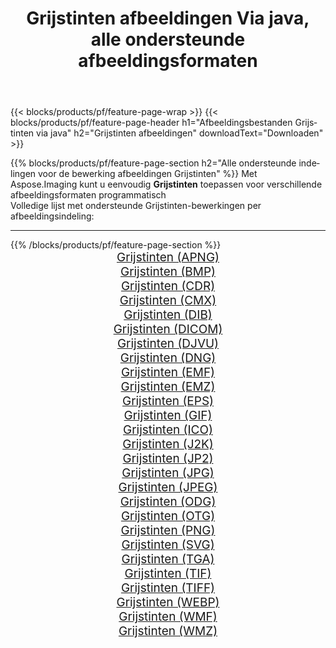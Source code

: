 ﻿---
title: Grijstinten afbeeldingen Via java, alle ondersteunde afbeeldingsformaten 
weight: 3920
url: /nl/java/grayscale 
lang: nl
langdirlevel: 2
locales: zh-hans,ja,it,ru,de,es,fr,nl,id,lt,pl,pt,vi,tr,ko,zh-hant,ar,hi,th,sv,cs,uk,he
description: Met behulp van Aspose.Imaging kunt u eenvoudig Grijstinten afbeeldingen maken via java
---

{{< blocks/products/pf/feature-page-wrap >}}
{{< blocks/products/pf/feature-page-header h1="Afbeeldingsbestanden Grijstinten via java" h2="Grijstinten afbeeldingen" downloadText="Downloaden" >}}


{{% blocks/products/pf/feature-page-section  h2="Alle ondersteunde indelingen voor de bewerking afbeeldingen Grijstinten" %}}
Met Aspose.Imaging kunt u eenvoudig **Grijstinten** toepassen voor verschillende afbeeldingsformaten programmatisch
<br/>
Volledige lijst met ondersteunde Grijstinten-bewerkingen per afbeeldingsindeling:
<hr/>
{{% /blocks/products/pf/feature-page-section %}}
<div class="container-fluid productfamilypage bg-gray">
    <div class="convertypes bg-gray agp-content section">
        <div class="container">
		<div class="row other-converters" style="gap: 10px;font-size: 19px;text-align:center;">
		    <div class='col-md-2 other-converter remove-lp remove-rp'><a href="/imaging/nl/java/grayscale/apng" style="padding:15px;">Grijstinten (APNG)</a></div><div class='col-md-2 other-converter remove-lp remove-rp'><a href="/imaging/nl/java/grayscale/bmp" style="padding:15px;">Grijstinten (BMP)</a></div><div class='col-md-2 other-converter remove-lp remove-rp'><a href="/imaging/nl/java/grayscale/cdr" style="padding:15px;">Grijstinten (CDR)</a></div><div class='col-md-2 other-converter remove-lp remove-rp'><a href="/imaging/nl/java/grayscale/cmx" style="padding:15px;">Grijstinten (CMX)</a></div><div class='col-md-2 other-converter remove-lp remove-rp'><a href="/imaging/nl/java/grayscale/dib" style="padding:15px;">Grijstinten (DIB)</a></div><div class='col-md-2 other-converter remove-lp remove-rp'><a href="/imaging/nl/java/grayscale/dicom" style="padding:15px;">Grijstinten (DICOM)</a></div><div class='col-md-2 other-converter remove-lp remove-rp'><a href="/imaging/nl/java/grayscale/djvu" style="padding:15px;">Grijstinten (DJVU)</a></div><div class='col-md-2 other-converter remove-lp remove-rp'><a href="/imaging/nl/java/grayscale/dng" style="padding:15px;">Grijstinten (DNG)</a></div><div class='col-md-2 other-converter remove-lp remove-rp'><a href="/imaging/nl/java/grayscale/emf" style="padding:15px;">Grijstinten (EMF)</a></div><div class='col-md-2 other-converter remove-lp remove-rp'><a href="/imaging/nl/java/grayscale/emz" style="padding:15px;">Grijstinten (EMZ)</a></div><div class='col-md-2 other-converter remove-lp remove-rp'><a href="/imaging/nl/java/grayscale/eps" style="padding:15px;">Grijstinten (EPS)</a></div><div class='col-md-2 other-converter remove-lp remove-rp'><a href="/imaging/nl/java/grayscale/gif" style="padding:15px;">Grijstinten (GIF)</a></div><div class='col-md-2 other-converter remove-lp remove-rp'><a href="/imaging/nl/java/grayscale/ico" style="padding:15px;">Grijstinten (ICO)</a></div><div class='col-md-2 other-converter remove-lp remove-rp'><a href="/imaging/nl/java/grayscale/j2k" style="padding:15px;">Grijstinten (J2K)</a></div><div class='col-md-2 other-converter remove-lp remove-rp'><a href="/imaging/nl/java/grayscale/jp2" style="padding:15px;">Grijstinten (JP2)</a></div><div class='col-md-2 other-converter remove-lp remove-rp'><a href="/imaging/nl/java/grayscale/jpg" style="padding:15px;">Grijstinten (JPG)</a></div><div class='col-md-2 other-converter remove-lp remove-rp'><a href="/imaging/nl/java/grayscale/jpeg" style="padding:15px;">Grijstinten (JPEG)</a></div><div class='col-md-2 other-converter remove-lp remove-rp'><a href="/imaging/nl/java/grayscale/odg" style="padding:15px;">Grijstinten (ODG)</a></div><div class='col-md-2 other-converter remove-lp remove-rp'><a href="/imaging/nl/java/grayscale/otg" style="padding:15px;">Grijstinten (OTG)</a></div><div class='col-md-2 other-converter remove-lp remove-rp'><a href="/imaging/nl/java/grayscale/png" style="padding:15px;">Grijstinten (PNG)</a></div><div class='col-md-2 other-converter remove-lp remove-rp'><a href="/imaging/nl/java/grayscale/svg" style="padding:15px;">Grijstinten (SVG)</a></div><div class='col-md-2 other-converter remove-lp remove-rp'><a href="/imaging/nl/java/grayscale/tga" style="padding:15px;">Grijstinten (TGA)</a></div><div class='col-md-2 other-converter remove-lp remove-rp'><a href="/imaging/nl/java/grayscale/tif" style="padding:15px;">Grijstinten (TIF)</a></div><div class='col-md-2 other-converter remove-lp remove-rp'><a href="/imaging/nl/java/grayscale/tiff" style="padding:15px;">Grijstinten (TIFF)</a></div><div class='col-md-2 other-converter remove-lp remove-rp'><a href="/imaging/nl/java/grayscale/webp" style="padding:15px;">Grijstinten (WEBP)</a></div><div class='col-md-2 other-converter remove-lp remove-rp'><a href="/imaging/nl/java/grayscale/wmf" style="padding:15px;">Grijstinten (WMF)</a></div><div class='col-md-2 other-converter remove-lp remove-rp'><a href="/imaging/nl/java/grayscale/wmz" style="padding:15px;">Grijstinten (WMZ)</a></div>
                </div>
        </div>
    </div>
</div>
<br/>
